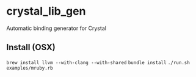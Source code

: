 crystal_lib_gen
===============

Automatic binding generator for Crystal

## Install (OSX)

`brew install llvm --with-clang --with-shared`
`bundle install`
`./run.sh examples/mruby.rb`


